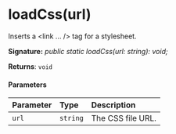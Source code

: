 # loadCss(url)



Inserts a <link ... /> tag for a stylesheet.

**Signature:** _public static loadCss(url: string): void;_

**Returns**: `void`





#### Parameters


| Parameter	   | Type    | Description |
|:-------------|:---------------|:------------|
| `url`    | `string` | The CSS file URL. |


